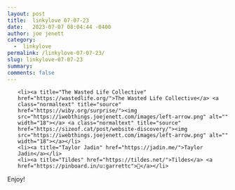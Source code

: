 ```yaml
---
layout: post
title:  linkylove 07-07-23
date:   2023-07-07 08:04:44 -0400
author: joe jenett
category:
  -  linkylove
permalink: /linkylove-07-07-23/
slug: linkylove-07-07-23
summary: 
comments: false
---
```

<ul class="linkylove">
	
	<li><a title="The Wasted Life Collective" href="https://wastedlife.org/">The Wasted Life Collective</a> <a class="normaltext" title="source" href="https://wiby.org/surprise/"><img src="https://iwebthings.joejenett.com/images/left-arrow.png" alt="" width="18"></a> <a class="normaltext" title="source" href="https://sizeof.cat/post/website-discovery/"><img src="https://iwebthings.joejenett.com/images/left-arrow.png" alt="" width="18"></a></li>
	<li><a title="Taylor Jadin" href="https://jadin.me/">Taylor Jadin</a></li>
	<li><a title="Tildes" href="https://tildes.net/">Tildes</a> <a href="https://pinboard.in/u:garrettc">📌</a></li>
</ul>
<p>Enjoy!</p>
<a href="https://brid.gy/publish/mastodon"></a>